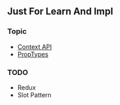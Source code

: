 ## Just For Learn And Impl

### Topic
- [Context API](https://github.com/one0212/learn_react/blob/master/src/context_api/index.js)
- [PropTypes](https://github.com/one0212/learn_react/blob/master/src/propTypes/index.js)

### TODO
- Redux
- Slot Pattern
